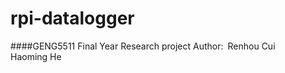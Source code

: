 # rpi-datalogger
####GENG5511 Final Year Research project
Author:&ensp;Renhou Cui
&emsp;&emsp;&emsp;&emsp;Haoming He
